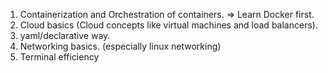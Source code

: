 1. Containerization and Orchestration of containers. => Learn Docker first. 
2.  Cloud basics (Cloud concepts like virtual machines and load balancers).
3. yaml/declarative way. 
4. Networking basics. (especially linux networking)
5. Terminal efficiency
 